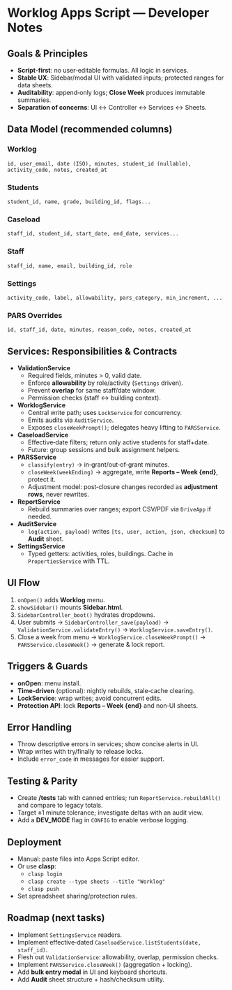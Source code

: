 # Worklog Apps Script — Developer Notes

## Goals & Principles
- **Script‑first**: no user‑editable formulas. All logic in services.
- **Stable UX**: Sidebar/modal UI with validated inputs; protected ranges for data sheets.
- **Auditability**: append‑only logs; **Close Week** produces immutable summaries.
- **Separation of concerns**: UI ↔ Controller ↔ Services ↔ Sheets.

## Data Model (recommended columns)
### Worklog
`id, user_email, date (ISO), minutes, student_id (nullable), activity_code, notes, created_at`
### Students
`student_id, name, grade, building_id, flags...`
### Caseload
`staff_id, student_id, start_date, end_date, services...`
### Staff
`staff_id, name, email, building_id, role`
### Settings
`activity_code, label, allowability, pars_category, min_increment, ...`
### PARS Overrides
`id, staff_id, date, minutes, reason_code, notes, created_at`

## Services: Responsibilities & Contracts
- **ValidationService**
  - Required fields, minutes > 0, valid date.
  - Enforce **allowability** by role/activity (`Settings` driven).
  - Prevent **overlap** for same staff/date window.
  - Permission checks (staff ↔ building context).
- **WorklogService**
  - Central write path; uses `LockService` for concurrency.
  - Emits audits via `AuditService`.
  - Exposes `closeWeekPrompt()`; delegates heavy lifting to `PARSService`.
- **CaseloadService**
  - Effective‑date filters; return only active students for staff+date.
  - Future: group sessions and bulk assignment helpers.
- **PARSService**
  - `classify(entry)` → in‑grant/out‑of‑grant minutes.
  - `closeWeek(weekEnding)` → aggregate, write **Reports – Week {end}**, protect it.
  - Adjustment model: post‑closure changes recorded as **adjustment rows**, never rewrites.
- **ReportService**
  - Rebuild summaries over ranges; export CSV/PDF via `DriveApp` if needed.
- **AuditService**
  - `log(action, payload)` writes `[ts, user, action, json, checksum]` to **Audit** sheet.
- **SettingsService**
  - Typed getters: activities, roles, buildings. Cache in `PropertiesService` with TTL.

## UI Flow
1. `onOpen()` adds **Worklog** menu.
2. `showSidebar()` mounts **Sidebar.html**.
3. `SidebarController_boot()` hydrates dropdowns.
4. User submits → `SidebarController_save(payload)` → `ValidationService.validateEntry()` → `WorklogService.saveEntry()`.
5. Close a week from menu → `WorklogService.closeWeekPrompt()` → `PARSService.closeWeek()` → generate & lock report.

## Triggers & Guards
- **onOpen**: menu install.
- **Time‑driven** (optional): nightly rebuilds, stale‑cache clearing.
- **LockService**: wrap writes; avoid concurrent edits.
- **Protection API**: lock **Reports – Week {end}** and non‑UI sheets.

## Error Handling
- Throw descriptive errors in services; show concise alerts in UI.
- Wrap writes with try/finally to release locks.
- Include `error_code` in messages for easier support.

## Testing & Parity
- Create **/tests** tab with canned entries; run `ReportService.rebuildAll()` and compare to legacy totals.
- Target ±1 minute tolerance; investigate deltas with an audit view.
- Add a **DEV_MODE** flag in `CONFIG` to enable verbose logging.

## Deployment
- Manual: paste files into Apps Script editor.
- Or use **clasp**:
  - `clasp login`
  - `clasp create --type sheets --title "Worklog"`
  - `clasp push`
- Set spreadsheet sharing/protection rules.

## Roadmap (next tasks)
- Implement `SettingsService` readers.
- Implement effective‑dated `CaseloadService.listStudents(date, staff_id)`.
- Flesh out `ValidationService`: allowability, overlap, permission checks.
- Implement `PARSService.closeWeek()` (aggregation + locking).
- Add **bulk entry modal** in UI and keyboard shortcuts.
- Add **Audit** sheet structure + hash/checksum utility.
